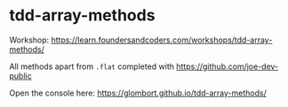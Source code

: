 # tdd-array-methods

Workshop: https://learn.foundersandcoders.com/workshops/tdd-array-methods/

All methods apart from ``.flat`` completed with https://github.com/joe-dev-public

Open the console here: https://glombort.github.io/tdd-array-methods/
